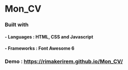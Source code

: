# Mon_CV


### Built with
####	- Languages : HTML, CSS and Javascript
####	- Frameworks : Font Awesome 6


### Demo : https://rimakerirem.github.io/Mon_CV/
